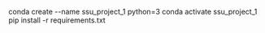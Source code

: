 conda create --name ssu_project_1 python=3
conda activate ssu_project_1
pip install -r requirements.txt